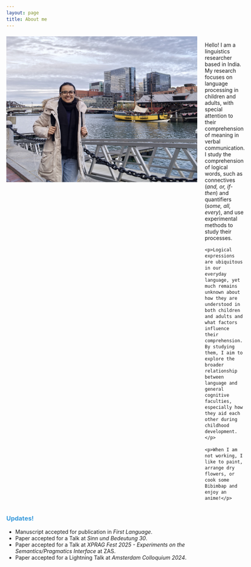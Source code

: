 ```yaml
---
layout: page
title: About me
---
```


<style>
  .about-container {
    display: flex;
    flex-direction: row;
    align-items: flex-start;
    gap: 20px;
    margin-top: 20px;
  }

  .about-image {
    max-width: 505px;
    height: auto;
  }

  .about-text {
    flex: 1;
  }
</style>

<div class="about-container">
  <img class="about-image" src="/boston.jpg" alt="My Image">
  <div class="about-text">
    <p>Hello! I am a linguistics researcher based in India. My research focuses on language processing in children and adults, with special attention to their comprehension of meaning in verbal communication. I study the comprehension of logical words, such as connectives (<em>and, or, if-then</em>) and quantifiers (<em>some, all, every</em>), and use experimental methods to study their processes.</p>

    <p>Logical expressions are ubiquitous in our everyday language, yet much remains unknown about how they are understood in both children and adults and what factors influence their comprehension. By studying them, I aim to explore the broader relationship between language and general cognitive faculties, especially how they aid each other during childhood development.</p>

    <p>When I am not working, I like to paint, arrange dry flowers, or cook some Bibimbap and enjoy an anime!</p>
  </div>
</div>

<h3><span style="color: #3498DB;">Updates!</span></h3>

- Manuscript accepted for publication in _First Language_.  
- Paper accepted for a Talk at _Sinn und Bedeutung 30_.  
- Paper accepted for a Talk at _XPRAG Fest 2025 - Experiments on the Semantics/Pragmatics Interface_ at ZAS.  
- Paper accepted for a Lightning Talk at _Amsterdam Colloquium 2024_.  
